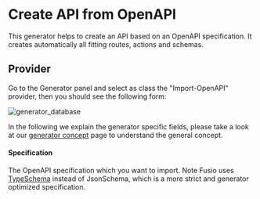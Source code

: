 
# Create API from OpenAPI

This generator helps to create an API based on an OpenAPI specification.
It creates automatically all fitting routes, actions and schemas.

## Provider

Go to the Generator panel and select as class the "Import-OpenAPI" provider,
then you should see the following form:

![generator_database](/img/use_cases/api_builder/import_openapi.png)

In the following we explain the generator specific fields, please take a look at our
[generator concept](../../concepts/generator) page to understand the general concept.

#### Specification

The OpenAPI specification which you want to import. Note Fusio uses [TypeSchema](https://typeschema.org/)
instead of JsonSchema, which is a more strict and generator optimized specification.
